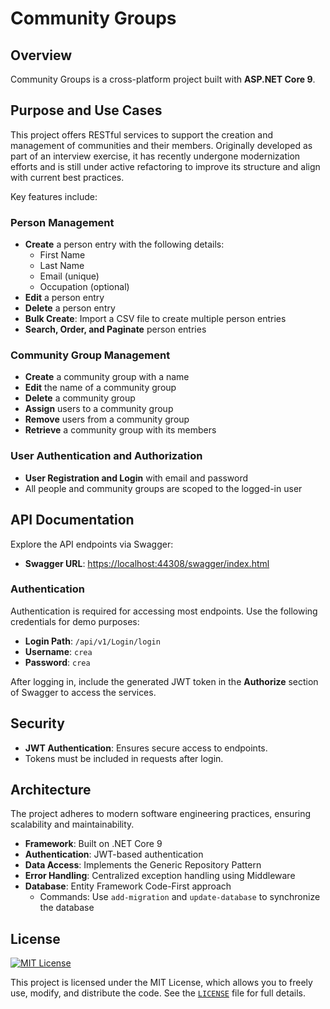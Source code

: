 ﻿# Community Groups

## Overview
Community Groups is a cross-platform project built with **ASP.NET Core 9**.

## Purpose and Use Cases
This project offers RESTful services to support the creation and management of communities and their members. Originally developed as part of an interview exercise, it has recently undergone modernization efforts and is still under active refactoring to improve its structure and align with current best practices.

Key features include:

### Person Management
- **Create** a person entry with the following details:
  - First Name
  - Last Name
  - Email (unique)
  - Occupation (optional)
- **Edit** a person entry
- **Delete** a person entry
- **Bulk Create**: Import a CSV file to create multiple person entries
- **Search, Order, and Paginate** person entries

### Community Group Management
- **Create** a community group with a name
- **Edit** the name of a community group
- **Delete** a community group
- **Assign** users to a community group
- **Remove** users from a community group
- **Retrieve** a community group with its members

### User Authentication and Authorization
- **User Registration and Login** with email and password
- All people and community groups are scoped to the logged-in user

## API Documentation
Explore the API endpoints via Swagger:
- **Swagger URL**: [https://localhost:44308/swagger/index.html](https://localhost:44308/swagger/index.html)

### Authentication
Authentication is required for accessing most endpoints. Use the following credentials for demo purposes:
- **Login Path**: `/api/v1/Login/login`
- **Username**: `crea`
- **Password**: `crea`

After logging in, include the generated JWT token in the **Authorize** section of Swagger to access the services.

## Security
- **JWT Authentication**: Ensures secure access to endpoints.
- Tokens must be included in requests after login.

## Architecture
The project adheres to modern software engineering practices, ensuring scalability and maintainability.

- **Framework**: Built on .NET Core 9
- **Authentication**: JWT-based authentication
- **Data Access**: Implements the Generic Repository Pattern
- **Error Handling**: Centralized exception handling using Middleware
- **Database**: Entity Framework Code-First approach
  - Commands: Use `add-migration` and `update-database` to synchronize the database

## License
[![MIT License](https://img.shields.io/badge/license-MIT-blue.svg)](LICENSE)

This project is licensed under the MIT License, which allows you to freely use, modify, and distribute the code. See the [`LICENSE`](LICENSE) file for full details.

